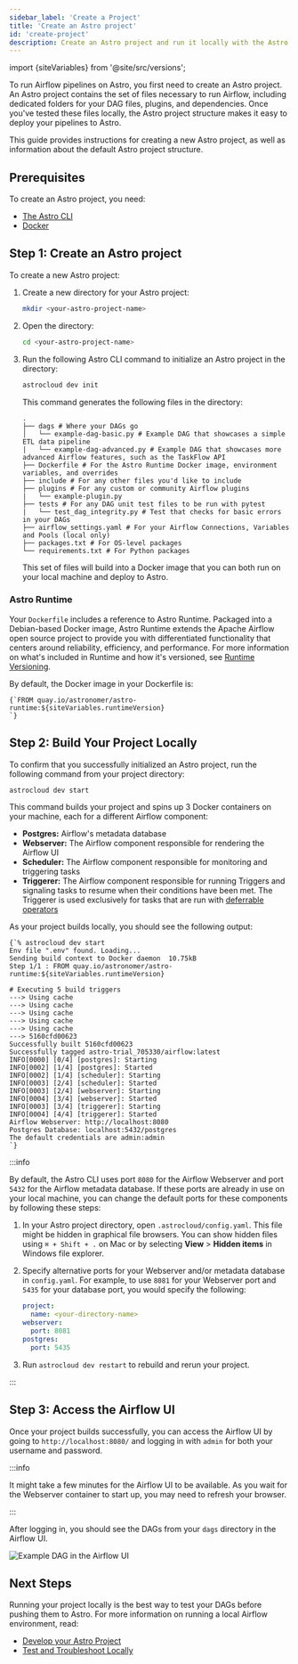 ```yaml
---
sidebar_label: 'Create a Project'
title: 'Create an Astro project'
id: 'create-project'
description: Create an Astro project and run it locally with the Astro CLI.
---
```


import {siteVariables} from '@site/src/versions';

To run Airflow pipelines on Astro, you first need to create an Astro project. An Astro project contains the set of files necessary to run Airflow, including dedicated folders for your DAG files, plugins, and dependencies. Once you've tested these files locally, the Astro project structure makes it easy to deploy your pipelines to Astro.

This guide provides instructions for creating a new Astro project, as well as information about the default Astro project structure.

## Prerequisites

To create an Astro project, you need:

- [The Astro CLI](install-cli.md)
- [Docker](https://www.docker.com/products/docker-desktop)

## Step 1: Create an Astro project

To create a new Astro project:

1. Create a new directory for your Astro project:

    ```sh
    mkdir <your-astro-project-name>
    ```

2. Open the directory:

    ```sh
    cd <your-astro-project-name>
    ```

3. Run the following Astro CLI command to initialize an Astro project in the directory:

    ```sh
    astrocloud dev init
    ```

    This command generates the following files in the directory:

    ```
    .
    ├── dags # Where your DAGs go
    │   └── example-dag-basic.py # Example DAG that showcases a simple ETL data pipeline
    |   └── example-dag-advanced.py # Example DAG that showcases more advanced Airflow features, such as the TaskFlow API
    ├── Dockerfile # For the Astro Runtime Docker image, environment variables, and overrides
    ├── include # For any other files you'd like to include
    ├── plugins # For any custom or community Airflow plugins
    |   └── example-plugin.py
    ├── tests # For any DAG unit test files to be run with pytest
    |   └── test_dag_integrity.py # Test that checks for basic errors in your DAGs
    ├── airflow_settings.yaml # For your Airflow Connections, Variables and Pools (local only)
    ├── packages.txt # For OS-level packages
    └── requirements.txt # For Python packages
    ```

    This set of files will build into a Docker image that you can both run on your local machine and deploy to Astro.

### Astro Runtime

Your `Dockerfile` includes a reference to Astro Runtime. Packaged into a Debian-based Docker image, Astro Runtime extends the Apache Airflow open source project to provide you with differentiated functionality that centers around reliability, efficiency, and performance. For more information on what's included in Runtime and how it's versioned, see [Runtime Versioning](runtime-version-lifecycle-policy.md).

By default, the Docker image in your Dockerfile is:

<pre><code parentName="pre">{`FROM quay.io/astronomer/astro-runtime:${siteVariables.runtimeVersion}
`}</code></pre>

## Step 2: Build Your Project Locally

To confirm that you successfully initialized an Astro project, run the following command from your project directory:

```sh
astrocloud dev start
```

This command builds your project and spins up 3 Docker containers on your machine, each for a different Airflow component:

- **Postgres:** Airflow's metadata database
- **Webserver:** The Airflow component responsible for rendering the Airflow UI
- **Scheduler:** The Airflow component responsible for monitoring and triggering tasks
- **Triggerer:** The Airflow component responsible for running Triggers and signaling tasks to resume when their conditions have been met. The Triggerer is used exclusively for tasks that are run with [deferrable operators](deferrable-operators.md)

As your project builds locally, you should see the following output:

<pre><code parentName="pre">{`% astrocloud dev start
Env file ".env" found. Loading...
Sending build context to Docker daemon  10.75kB
Step 1/1 : FROM quay.io/astronomer/astro-runtime:${siteVariables.runtimeVersion}

# Executing 5 build triggers
---> Using cache
---> Using cache
---> Using cache
---> Using cache
---> Using cache
---> 5160cfd00623
Successfully built 5160cfd00623
Successfully tagged astro-trial_705330/airflow:latest
INFO[0000] [0/4] [postgres]: Starting
INFO[0002] [1/4] [postgres]: Started
INFO[0002] [1/4] [scheduler]: Starting
INFO[0003] [2/4] [scheduler]: Started
INFO[0003] [2/4] [webserver]: Starting
INFO[0004] [3/4] [webserver]: Started
INFO[0003] [3/4] [triggerer]: Starting
INFO[0004] [4/4] [triggerer]: Started
Airflow Webserver: http://localhost:8080
Postgres Database: localhost:5432/postgres
The default credentials are admin:admin
`}</code></pre>

:::info

By default, the Astro CLI uses port `8080` for the Airflow Webserver and port `5432` for the Airflow metadata database. If these ports are already in use on your local machine, you can change the default ports for these components by following these steps:

1. In your Astro project directory, open `.astrocloud/config.yaml`. This file might be hidden in graphical file browsers. You can show hidden files using `⌘ + Shift + .` on Mac or by selecting **View** > **Hidden items** in Windows file explorer.
2. Specify alternative ports for your Webserver and/or metadata database in `config.yaml`. For example, to use `8081` for your Webserver port and `5435` for your database port, you would specify the following:

    ```yaml
    project:
      name: <your-directory-name>
    webserver:
      port: 8081
    postgres:
      port: 5435
    ```

3. Run `astrocloud dev restart` to rebuild and rerun your project.

:::

## Step 3: Access the Airflow UI

Once your project builds successfully, you can access the Airflow UI by going to `http://localhost:8080/` and logging in with `admin` for both your username and password.

:::info

It might take a few minutes for the Airflow UI to be available. As you wait for the Webserver container to start up, you may need to refresh your browser.

:::

After logging in, you should see the DAGs from your `dags` directory in the Airflow UI.

<div class="text--center">
<img src="/img/docs/sample-dag.png" alt="Example DAG in the Airflow UI" />
</div>

## Next Steps

Running your project locally is the best way to test your DAGs before pushing them to Astro. For more information on running a local Airflow environment, read:

- [Develop your Astro Project](develop-project.md)
- [Test and Troubleshoot Locally](test-and-troubleshoot-locally.md#run-a-project-locally)
